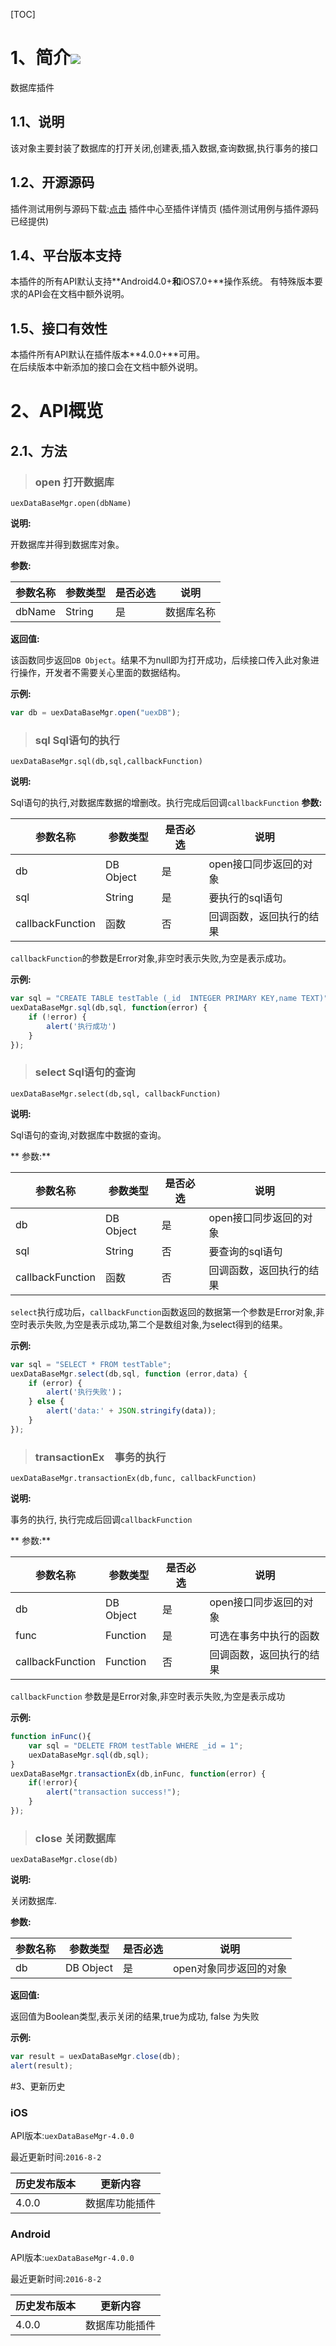 [TOC]

# 1、简介[![](http://appcan-download.oss-cn-beijing.aliyuncs.com/%E5%85%AC%E6%B5%8B%2Fgf.png)]() 


数据库插件

## 1.1、说明
 该对象主要封装了数据库的打开关闭,创建表,插入数据,查询数据,执行事务的接口


## 1.2、开源源码

插件测试用例与源码下载:[点击](http://plugin.appcan.cn/details.html?id=166_index) 插件中心至插件详情页 (插件测试用例与插件源码已经提供)


## 1.4、平台版本支持
本插件的所有API默认支持**Android4.0+**和**iOS7.0+**操作系统。
有特殊版本要求的API会在文档中额外说明。

## 1.5、接口有效性
本插件所有API默认在插件版本**4.0.0+**可用。  
在后续版本中新添加的接口会在文档中额外说明。  

# 2、API概览


## 2.1、方法

> ### open 打开数据库

`uexDataBaseMgr.open(dbName)`

**说明:**

开数据库并得到数据库对象。

**参数:**


| 参数名称 | 参数类型 | 是否必选 | 说明 |
| ----- | ----- | ----- | ----- |
| dbName | String | 是 | 数据库名称 |

**返回值:**

该函数同步返回`DB Object`。结果不为null即为打开成功，后续接口传入此对象进行操作，开发者不需要关心里面的数据结构。

**示例:**

```javascript
var db = uexDataBaseMgr.open("uexDB");
```

> ### sql Sql语句的执行

`uexDataBaseMgr.sql(db,sql,callbackFunction)`

**说明:**

Sql语句的执行,对数据库数据的增删改。执行完成后回调`callbackFunction`
**参数:**


| 参数名称 | 参数类型 | 是否必选 | 说明 |
| ----- | ----- | ----- | ----- |
| db | DB Object | 是 | open接口同步返回的对象 |
| sql | String | 是 | 要执行的sql语句 |
| callbackFunction | 函数 | 否 | 回调函数，返回执行的结果 |

`callbackFunction`的参数是Error对象,非空时表示失败,为空是表示成功。


**示例:**

```javascript
var sql = "CREATE TABLE testTable (_id  INTEGER PRIMARY KEY,name TEXT)";
uexDataBaseMgr.sql(db,sql, function(error) {
    if (!error) {
        alert('执行成功')
    }
});
```
> ### select Sql语句的查询

`uexDataBaseMgr.select(db,sql, callbackFunction)`

**说明:**

Sql语句的查询,对数据库中数据的查询。

** 参数:**

| 参数名称 | 参数类型 | 是否必选 | 说明 |
| ----- | ----- | ----- | ----- |
| db | DB Object | 是 | open接口同步返回的对象 |
| sql | String | 否 | 要查询的sql语句 |
| callbackFunction | 函数 | 否 | 回调函数，返回执行的结果 |

`select`执行成功后，`callbackFunction`函数返回的数据第一个参数是Error对象,非空时表示失败,为空是表示成功,第二个是数组对象,为select得到的结果。


**示例:**

```javascript
var sql = "SELECT * FROM testTable";
uexDataBaseMgr.select(db,sql, function (error,data) {
    if (error) {
        alert('执行失败')；
    } else {
        alert('data:' + JSON.stringify(data));
    }
});
```

> ### transactionEx　事务的执行

`uexDataBaseMgr.transactionEx(db,func, callbackFunction)`

**说明:**

事务的执行, 执行完成后回调`callbackFunction`

** 参数:**

| 参数名称 | 参数类型 | 是否必选 | 说明 |
| ----- | ----- | ----- | ----- |
| db | DB Object | 是 | open接口同步返回的对象 |
| func | Function | 是 | 可选在事务中执行的函数 |
| callbackFunction | Function | 否 | 回调函数，返回执行的结果 |

`callbackFunction` 参数是是Error对象,非空时表示失败,为空是表示成功


**示例:**

```javascript
function inFunc(){
    var sql = "DELETE FROM testTable WHERE _id = 1";
    uexDataBaseMgr.sql(db,sql);
}
uexDataBaseMgr.transactionEx(db,inFunc, function(error) {
	if(!error){
		alert("transaction success!");
	}
});
```

> ### close 关闭数据库

`uexDataBaseMgr.close(db)`

**说明:**

关闭数据库.


**参数:**

| 参数名称 | 参数类型 | 是否必选 | 说明 |
| ----- | ----- | ----- | ----- |
| db | DB Object | 是 | open对象同步返回的对象 |

**返回值:**

返回值为Boolean类型,表示关闭的结果,true为成功, false 为失败

**示例:**

```javascript
var result = uexDataBaseMgr.close(db);
alert(result);
```

#3、更新历史

### iOS

API版本:`uexDataBaseMgr-4.0.0`

最近更新时间:`2016-8-2`

| 历史发布版本 | 更新内容 |
| ----- | ----- |
| 4.0.0 | 数据库功能插件 |


### Android

API版本:`uexDataBaseMgr-4.0.0`

最近更新时间:`2016-8-2`

| 历史发布版本 | 更新内容 |
| ----- | ----- |
| 4.0.0 | 数据库功能插件 |

